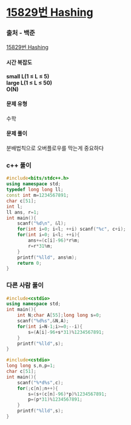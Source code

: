 # [15829번 Hashing](https://www.acmicpc.net/problem/15829)

### 출처 - 백준
[15829번 Hashing](https://www.acmicpc.net/problem/15829)

#### 시간 복잡도
**small L(1 ≤ L ≤ 5)**  
**large L(1 ≤ L ≤ 50)**  
**O(N)**

#### 문제 유형
수학

#### 문제 풀이
분배법칙으로 오버플로우를 막는게 중요하다

### c++ 풀이
```c++
#include<bits/stdc++.h>
using namespace std;
typedef long long ll;
const int m=1234567891;
char c[51];
int l;
ll ans, r=1;
int main(){
    scanf("%d\n", &l);
    for(int i=0; i<l; ++i) scanf("%c", c+i);
    for(int i=0; i<l; ++i){
        ans+=(c[i]-96)*r%m;
        r=r*31%m;
    }
    printf("%lld", ans%m);
    return 0;
}
```

### 다른 사람 풀이
```c++
#include<cstdio>
using namespace std;
int main(){
    int N;char A[55];long long s=0;
    scanf("%d%s",&N,A);
    for(int i=N-1;i>=0;--i){
        s=(A[i]-96+s*31)%1234567891;
    }
    printf("%lld",s);
}
```

```c++
#include<cstdio>
long long s,n,p=1;
char c[51];
int main(){
    scanf("%*d%s",c);
    for(;c[n];n++){
        s=(s+(c[n]-96)*p)%1234567891;
        p=(p*31)%1234567891;
    }
    printf("%lld",s);
}
```